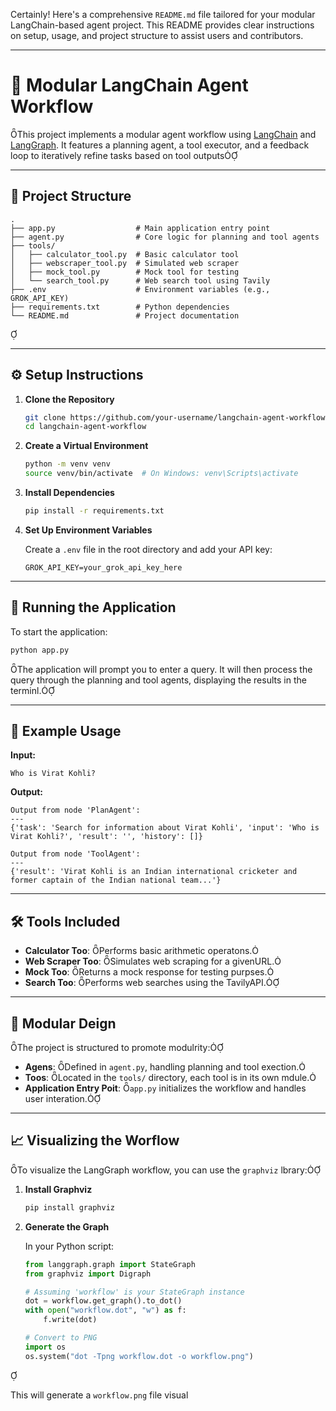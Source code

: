 Certainly! Here's a comprehensive `README.md` file tailored for your modular LangChain-based agent project. This README provides clear instructions on setup, usage, and project structure to assist users and contributors.

---

# 🧠 Modular LangChain Agent Workflow
This project implements a modular agent workflow using [LangChain](https://www.langchain.com/) and [LangGraph](https://github.com/langchain-ai/langgraph). It features a planning agent, a tool executor, and a feedback loop to iteratively refine tasks based on tool outputs

---

## 📁 Project Structure

```
.
├── app.py                  # Main application entry point
├── agent.py                # Core logic for planning and tool agents
├── tools/
│   ├── calculator_tool.py  # Basic calculator tool
│   ├── webscraper_tool.py  # Simulated web scraper
│   ├── mock_tool.py        # Mock tool for testing
│   └── search_tool.py      # Web search tool using Tavily
├── .env                    # Environment variables (e.g., GROK_API_KEY)
├── requirements.txt        # Python dependencies
└── README.md               # Project documentation
```


---

## ⚙️ Setup Instructions

1. **Clone the Repository**

   ```bash
   git clone https://github.com/your-username/langchain-agent-workflow.git
   cd langchain-agent-workflow
   ```

2. **Create a Virtual Environment**

   ```bash
   python -m venv venv
   source venv/bin/activate  # On Windows: venv\Scripts\activate
   ```

3. **Install Dependencies**

   ```bash
   pip install -r requirements.txt
   ```

4. **Set Up Environment Variables**

   Create a `.env` file in the root directory and add your API key:

   ```
   GROK_API_KEY=your_grok_api_key_here
   ```

---

## 🚀 Running the Application

To start the application:

```bash
python app.py
```

The application will prompt you to enter a query. It will then process the query through the planning and tool agents, displaying the results in the terminl.

---

## 🧪 Example Usage

**Input:**

```
Who is Virat Kohli?
```

**Output:**

```
Output from node 'PlanAgent':
---
{'task': 'Search for information about Virat Kohli', 'input': 'Who is Virat Kohli?', 'result': '', 'history': []}

Output from node 'ToolAgent':
---
{'result': 'Virat Kohli is an Indian international cricketer and former captain of the Indian national team...'}
```

---

## 🛠️ Tools Included

- **Calculator Too**: Performs basic arithmetic operatons.
- **Web Scraper Too**: Simulates web scraping for a givenURL.
- **Mock Too**: Returns a mock response for testing purpses.
- **Search Too**: Performs web searches using the TavilyAPI.

---

## 🧩 Modular Deign

The project is structured to promote modulrity:

- **Agens**: Defined in `agent.py`, handling planning and tool exection.
- **Toos**: Located in the `tools/` directory, each tool is in its own mdule.
- **Application Entry Poit**: `app.py` initializes the workflow and handles user interation.

---

## 📈 Visualizing the Worflow

To visualize the LangGraph workflow, you can use the `graphviz` lbrary:

1. **Install Graphviz**

   ```bash
   pip install graphviz
   ```

2. **Generate the Graph**

   In your Python script:

   ```python
   from langgraph.graph import StateGraph
   from graphviz import Digraph

   # Assuming 'workflow' is your StateGraph instance
   dot = workflow.get_graph().to_dot()
   with open("workflow.dot", "w") as f:
       f.write(dot)

   # Convert to PNG
   import os
   os.system("dot -Tpng workflow.dot -o workflow.png")
   ```


   This will generate a `workflow.png` file visual